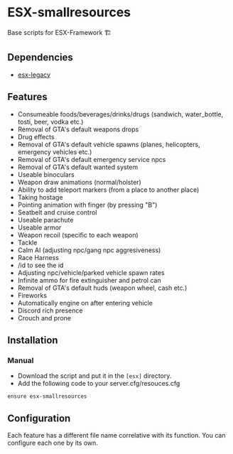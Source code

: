 # ESX-smallresources

Base scripts for ESX-Framework :building_construction:

## Dependencies

- [esx-legacy](https://docs.esx-framework.org/)

## Features

- Consumeable foods/beverages/drinks/drugs (sandwich, water_bottle, tosti, beer, vodka etc.)
- Removal of GTA's default weapons drops
- Drug effects
- Removal of GTA's default vehicle spawns (planes, helicopters, emergency vehicles etc.)
- Removal of GTA's default emergency service npcs
- Removal of GTA's default wanted system
- Useable binoculars
- Weapon draw animations (normal/holster)
- Ability to add teleport markers (from a place to another place)
- Taking hostage
- Pointing animation with finger (by pressing "B")
- Seatbelt and cruise control
- Useable parachute
- Useable armor
- Weapon recoil (specific to each weapon)
- Tackle
- Calm AI (adjusting npc/gang npc aggresiveness)
- Race Harness
- /id to see the id
- Adjusting npc/vehicle/parked vehicle spawn rates
- Infinite ammo for fire extinguisher and petrol can
- Removal of GTA's default huds (weapon wheel, cash etc.)
- Fireworks
- Automatically engine on after entering vehicle
- Discord rich presence
- Crouch and prone

## Installation

### Manual

- Download the script and put it in the `[esx]` directory.
- Add the following code to your server.cfg/resouces.cfg

```
ensure esx-smallresources
```

## Configuration

Each feature has a different file name correlative with its function. You can configure each one by its own.

